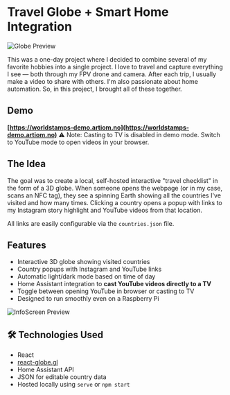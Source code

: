 # Travel Globe + Smart Home Integration

![Globe Preview](http://artiom.no/images/projects/WorldStamps/globe_pc.png)

This was a one-day project where I decided to combine several of my favorite hobbies into a single project. I love to travel and capture everything I see — both through my FPV drone and camera. After each trip, I usually make a video to share with others. I'm also passionate about home automation. So, in this project, I brought all of these together.

## Demo
**[https://worldstamps-demo.artiom.no](https://worldstamps-demo.artiom.no)**
⚠️ Note: Casting to TV is disabled in demo mode. Switch to YouTube mode to open videos in your browser.

## The Idea

The goal was to create a local, self-hosted interactive "travel checklist" in the form of a 3D globe. When someone opens the webpage (or in my case, scans an NFC tag), they see a spinning Earth showing all the countries I've visited and how many times. Clicking a country opens a popup with links to my Instagram story highlight and YouTube videos from that location.

All links are easily configurable via the `countries.json` file.

## Features
- Interactive 3D globe showing visited countries
- Country popups with Instagram and YouTube links
- Automatic light/dark mode based on time of day
- Home Assistant integration to **cast YouTube videos directly to a TV**
- Toggle between opening YouTube in browser or casting to TV
- Designed to run smoothly even on a Raspberry Pi

![InfoScreen Preview](http://artiom.no/images/projects/WorldStamps/globe_mobile.png)

## 🛠️ Technologies Used
- React
- [react-globe.gl](https://github.com/vasturiano/react-globe.gl)
- Home Assistant API
- JSON for editable country data
- Hosted locally using `serve` or `npm start`

